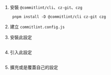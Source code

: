 1. 安裝 `@commitlint/cli`、`cz-git`、`czg`

   ```
    pnpm install -D @commitlint/cli cz-git czg
   ```

2. 建立 `commitlint.config.js`
3. 安裝此設定

   ```

   ```

4. 引入此設定

   ```

   ```

5. 擴充或是覆蓋自己的設定

   ```

   ```
